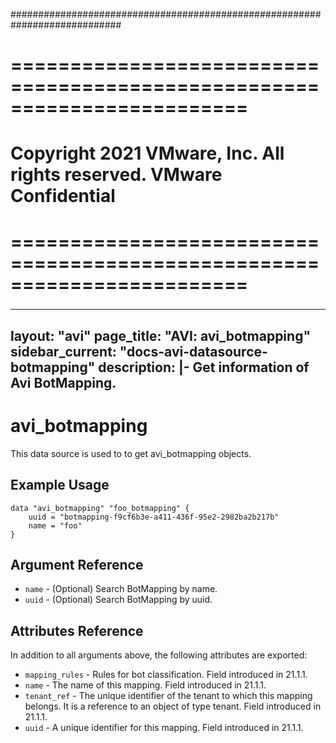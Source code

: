 ############################################################################
# ========================================================================
# Copyright 2021 VMware, Inc.  All rights reserved. VMware Confidential
# ========================================================================
###

<!--
    Copyright 2021 VMware, Inc.
    SPDX-License-Identifier: Mozilla Public License 2.0
-->
---
layout: "avi"
page_title: "AVI: avi_botmapping"
sidebar_current: "docs-avi-datasource-botmapping"
description: |-
  Get information of Avi BotMapping.
---

# avi_botmapping

This data source is used to to get avi_botmapping objects.

## Example Usage

```hcl
data "avi_botmapping" "foo_botmapping" {
    uuid = "botmapping-f9cf6b3e-a411-436f-95e2-2982ba2b217b"
    name = "foo"
}
```

## Argument Reference

* `name` - (Optional) Search BotMapping by name.
* `uuid` - (Optional) Search BotMapping by uuid.

## Attributes Reference

In addition to all arguments above, the following attributes are exported:

* `mapping_rules` - Rules for bot classification. Field introduced in 21.1.1.
* `name` - The name of this mapping. Field introduced in 21.1.1.
* `tenant_ref` - The unique identifier of the tenant to which this mapping belongs. It is a reference to an object of type tenant. Field introduced in 21.1.1.
* `uuid` - A unique identifier for this mapping. Field introduced in 21.1.1.

